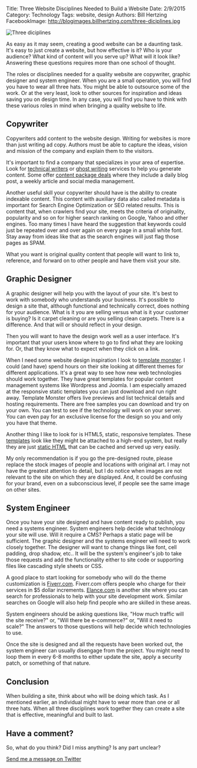 Title: Three Website Disciplines Needed to Build a Website
Date: 2/9/2015
Category: Technology
Tags: website, design
Authors: Bill Hertzing
FacebookImage: http://blogimages.billhertzing.com/three-diciplines.jpg

![Three diciplines](http://blogimages.billhertzing.com/three-diciplines.jpg)

As easy as it may seem, creating a good website can be a daunting task.  It's easy to just create a website, but how effective is it?  Who is your audience?  What kind of content will you serve up?  What will it look like?  Answering these questions requires more than one school of thought.

The roles or disciplines needed for a quality website are copywriter, graphic designer and system engineer.  When you are a small operation, you will find you have to wear all three hats.  You might be able to outsource some of the work. Or at the very least, look to other sources for inspiration and ideas saving you on design time.  In any case, you will find you have to think with these various roles in mind when bringing a quality website to life. 

## Copywriter

Copywriters add content to the website design.  Writing for websites is more than just writing ad copy.  Authors must be able to capture the ideas, vision and mission of the company and explain them to the visitors.

It's important to find a company that specializes in your area of expertise.  Look for [technical writers](http://www.youngcopy.com/services/technical-writing-services/) or [ghost writing](http://ghostblogwriters.com) services to help you generate content.   Some offer [content package deals](http://www.markitwrite.com/service/content-packages-deals/) where they include a daily blog post, a weekly article and social media management.    

Another useful skill your copywriter should have is the ability to create indexable content.  This content with auxiliary data also called metadata is important for Search Engine Optimization or SEO related results.  This is content that, when crawlers find your site, meets the criteria of originality, popularity and so on for higher search ranking on Google, Yahoo and other engines.  Too many times I have heard the suggestion that keywords could just be repeated over and over again on every page in a small white font.  Stay away from ideas like that as the search engines will just flag those pages as SPAM.  

What you want is original quality content that people will want to link to, reference, and forward on to other people and have them visit your site.

## Graphic Designer

A graphic designer will help you with the layout of your site.  It's best to work with somebody who understands your business.  It's possible to design a site that, although functional and technically correct, does nothing for your audience.  What is it you are selling versus what is it your customer is buying?   Is it carpet cleaning or are you selling clean carpets.  There is a difference.  And that will or should reflect in your design.  

Then you will want to have the design work well as a user interface. It's important that your users know where to go to find what they are looking for.  Or, that they know what to expect when they click on a link.

When I need some website design inspiration I look to [template monster](http://www.templatemonster.com).  I could (and have) spend hours on their site looking at different themes for different applications.  It's a great way to see how new web technologies should work together.  They have great templates for popular content management systems like Wordpress and Joomla.  I am especially amazed at the responsive static templates you can just download and run right away.  Template Monster offers live previews and list technical details and hosting requirements.  There are free samples you can download and try on your own.   You can test to see if the technology will work on your server.  You can even pay for an exclusive license for the design so you and only you have that theme.  

Another thing I like to look for is HTML5, static, responsive templates.  These [templates](http://www.graphberry.com/category/free-html-web-templates) look like they might be attached to a high-end system, but really they are just [static HTML](http://demo.evenfly.com/view?theme=Drifolio) that can be cached and served up very easily.

My only recommendation is if you go the pre-designed route, please replace the stock images of people and locations with original art.  I may not have the greatest attention to detail, but I do notice when images are not relevant to the site on which they are displayed.  And, it could be confusing for your brand, even on a subconscious level, if people see the same image on other sites.


## System Engineer

Once you have your site designed and have content ready to publish, you need a systems engineer.  System engineers help decide what technology your site will use.  Will it require a CMS?  Perhaps a static page will be sufficient.  The graphic designer and the systems engineer will need to work closely together.  The designer will want to change things like font, cell padding, drop shadow, etc..  It will be the system's engineer's job to take those requests and add the  functionality either to site code or supporting files like cascading style sheets or CSS.  

A good place to start looking for somebody who will do the theme customization is [Fiverr.com](https://www.fiverr.com/search/gigs?acmpl=1&utf8=✓&search_in=everywhere&query=custom+wordpress+theme&page=1&layout=auto).  Fiverr.com offers people who charge for their services in $5 dollar increments.  [Elance.com](https://www.elance.com/r/contractors/q-theme%20customization/) is another site where you can search for professionals to help with your site development work.  Similar searches on Google will also help find people who are skilled in these areas.

System engineers should be asking questions like, "How much traffic will the site receive?" or, "Will there be e-commerce?" or, "Will it need to scale?"  The answers to those questions will help decide which technologies to use.

Once the site is designed and all the requests have been worked out, the system engineer can usually disengage from the project.  You might need to loop them in every 6-8 months to either update the site, apply a security patch, or something of that nature.  

## Conclusion

When building a site, think about who will be doing which task. As I mentioned earlier, an individual might have to wear more than one or all three hats.  When all three disciplines work together they can create a site that is effective, meaningful and built to last.   

## Have a comment? ##
So, what do you think? Did I miss anything?  Is any part unclear?

[Send me a message on Twitter](https://twitter.com/BillHertzing)

